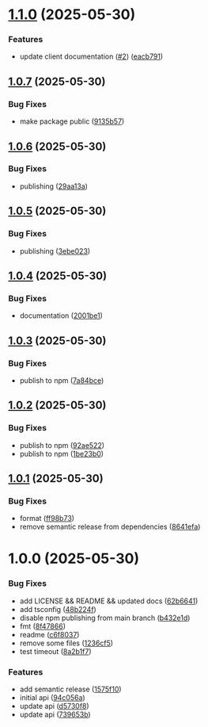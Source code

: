 # [1.1.0](https://github.com/graphtracks/analytics-sdk-ts/compare/v1.0.7...v1.1.0) (2025-05-30)


### Features

* update client documentation  ([#2](https://github.com/graphtracks/analytics-sdk-ts/issues/2)) ([eacb791](https://github.com/graphtracks/analytics-sdk-ts/commit/eacb791fdbc2725c05c647bc25698f60c1a6e09d))

## [1.0.7](https://github.com/graphtracks/analytics-sdk-ts/compare/v1.0.6...v1.0.7) (2025-05-30)


### Bug Fixes

* make package public ([9135b57](https://github.com/graphtracks/analytics-sdk-ts/commit/9135b57aa900c92c74e802ac2bb8cb5a174d03c6))

## [1.0.6](https://github.com/graphtracks/analytics-sdk-ts/compare/v1.0.5...v1.0.6) (2025-05-30)


### Bug Fixes

* publishing ([29aa13a](https://github.com/graphtracks/analytics-sdk-ts/commit/29aa13afa8f7e6c6e4922c3a49c34ab53f19ac75))

## [1.0.5](https://github.com/graphtracks/analytics-sdk-ts/compare/v1.0.4...v1.0.5) (2025-05-30)


### Bug Fixes

* publishing ([3ebe023](https://github.com/graphtracks/analytics-sdk-ts/commit/3ebe023a8596aa38b4515159f663f940d635cc15))

## [1.0.4](https://github.com/graphtracks/analytics-sdk-ts/compare/v1.0.3...v1.0.4) (2025-05-30)


### Bug Fixes

* documentation ([2001be1](https://github.com/graphtracks/analytics-sdk-ts/commit/2001be1fe91b316d445c2b71b3e7d7283d779aa8))

## [1.0.3](https://github.com/graphtracks/analytics-sdk-ts/compare/v1.0.2...v1.0.3) (2025-05-30)


### Bug Fixes

* publish to npm ([7a84bce](https://github.com/graphtracks/analytics-sdk-ts/commit/7a84bcedf82a77f6fccf62b39862c1dc2cd00800))

## [1.0.2](https://github.com/graphtracks/analytics-sdk-ts/compare/v1.0.1...v1.0.2) (2025-05-30)


### Bug Fixes

* publish to npm ([92ae522](https://github.com/graphtracks/analytics-sdk-ts/commit/92ae522f5e9c9c7696c4cf498aa9d0e7ce27db39))
* publish to npm ([1be23b0](https://github.com/graphtracks/analytics-sdk-ts/commit/1be23b0773151a519a2479278fd6c265e323d139))

## [1.0.1](https://github.com/graphtracks/analytics-sdk-ts/compare/v1.0.0...v1.0.1) (2025-05-30)


### Bug Fixes

* format ([ff98b73](https://github.com/graphtracks/analytics-sdk-ts/commit/ff98b73fc9a2a374d542fbd621ca392024396089))
* remove semantic release from dependencies ([8641efa](https://github.com/graphtracks/analytics-sdk-ts/commit/8641efa8696d96f67b711f9448a79e618e3364a3))

# 1.0.0 (2025-05-30)


### Bug Fixes

* add LICENSE && README && updated docs ([62b6641](https://github.com/graphtracks/analytics-sdk-ts/commit/62b6641750990687942c2b233d940c6419db0ef1))
* add tsconfig ([48b224f](https://github.com/graphtracks/analytics-sdk-ts/commit/48b224f97afe6ed9c1453739ff33e2d406135323))
* disable npm publishing from main branch ([b432e1d](https://github.com/graphtracks/analytics-sdk-ts/commit/b432e1d1d5478e4bcceb1c9ef73278f86766390e))
* fmt ([8f47866](https://github.com/graphtracks/analytics-sdk-ts/commit/8f47866eb14d17658440ce7a20d890a2afbdce07))
* readme ([c6f8037](https://github.com/graphtracks/analytics-sdk-ts/commit/c6f8037843d8506aaeb064261d82e7a48fa090f8))
* remove some files ([1236cf5](https://github.com/graphtracks/analytics-sdk-ts/commit/1236cf5b037004f2ffabd0870a226217187b250a))
* test timeout ([8a2b1f7](https://github.com/graphtracks/analytics-sdk-ts/commit/8a2b1f74d090ca40297a3fe846f12ece17cc90fe))


### Features

* add semantic release ([1575f10](https://github.com/graphtracks/analytics-sdk-ts/commit/1575f10141ed50edcdb6251143633d6bc5292146))
* initial api ([94c056a](https://github.com/graphtracks/analytics-sdk-ts/commit/94c056a83d7d5e29900f8d5ea719ea9003e0e350))
* update api ([d5730f8](https://github.com/graphtracks/analytics-sdk-ts/commit/d5730f85e6df83059474f6f08af0c85904a97b1e))
* update api ([739653b](https://github.com/graphtracks/analytics-sdk-ts/commit/739653bf1f36420971e91607ae53befa823d7108))
